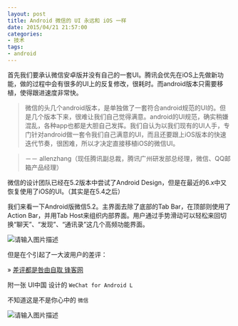 ```yaml
---
layout: post
title: Android 微信的 UI 永远和 iOS 一样
date: 2015/04/21 21:57:00
categories: 
- 技术
tags: 
- android
---
```


首先我们要承认微信安卓版并没有自己的一套UI。腾讯会优先在iOS上先做新功能，做的过程中会有很多的UI上的反复修改，很耗时。而android版本只需要移植，使得跟进速度非常快。 

> 微信的头几个android版本，是单独做了一套符合android规范的UI的。但是几个版本下来，很难让我们自己觉得满意。android的UI规范，确实稍嫌混乱，各种app也都是大胆自己发挥。我们自认为以我们现有的UI人手，专门针对android做一套令我们自己满意的UI，而且还要跟上iOS版本的快速迭代节奏，很困难，所以才决定直接移植iOS的微信UI。 

> －－ allenzhang（现任腾讯副总裁，腾讯广州研发部总经理，微信、QQ邮箱产品经理）

微信的设计团队已经在5.2版本中尝试了Android Design，但是在最近的6.x中又恢复使用了iOS的UI。（其实是在5.4之后）

我们来看一下Android版微信5.2。主界面去除了底部的Tab Bar，在顶部则使用了Action Bar，并用Tab Host来组织内部界面。用户通过手势滑动可以轻松来回切换“聊天”、“发现”、“通讯录”这几个高频功能界面。

![请输入图片描述][1]

但是在个引起了一大波用户的差评：

» [差评都是咎由自取 锋客网][2]

附一张 UI中国 设计的 `WeChat for Android L`

不知道这是不是你心中的 `微信` 

![请输入图片描述][3]

 [1]: http://pic1.zhimg.com/fa7953309a81dd5bb07f51ca3feaf330_b.jpg

 [2]: http://www.phonekr.com/blame-yourselves-for-poor-ratings/

 [3]: http://pic3.zhimg.com/0172708847365fe32b3ca4adf5dde53a_b.jpg
